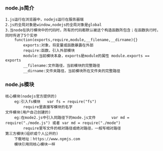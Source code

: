 ### node.js简介
	1.js运行在浏览器中，nodejs运行在服务器端 
	2.js的全局对象是window,nodejs的全局对象是global
	3.当node在执行模块中的代码时，所有的代码都默认被这个构造函数所包含；在函数执行时，同时传进了5个实参
		function(exports,require,module,__filename,__dirname){}
			exports:对象，将变量或函数暴露在外部
			require:函数，引入外部模块
			module:当前模块本身，exports是module的属性 module.exports ==  exports
			__filename:文件路径，当前模块的完整路径
			__dirname:文件夹路径，当前模块所在文件夹的完整路径
		




### node.js模块
	核心模块(nodejs官方提供的)
		eg:引入fs模块	var fs = require("fs")   
			require里直接写模块的名字
	文件模块(用户自己创建的)
		eg:在mode2.js中引入同路径下的mode.js文件		var md = require("./mode.js") 或者 var md = require("./mode")
			require里写文件的相对路径或绝对路径，一般写相对路径
	第三方模块(组织或个人公开的)
		下载地址：https://www.npmjs.com
		模块引用同核心模块一样
	
